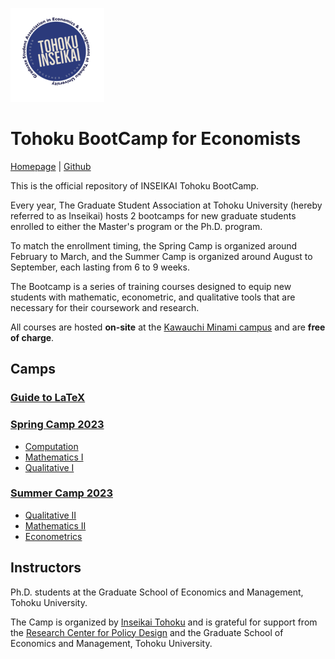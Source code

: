 ![](https://github.com/thanhqtran/tohoku_bootcamp/blob/91d20cb3aaed0189c845804a4980c4acd277d9a3/logo.png)

# Tohoku BootCamp for Economists 

[Homepage](https://thanhqtran.github.io/tohoku_bootcamp/) | [Github](https://github.com/thanhqtran/tohoku_bootcamp)

This is the official repository of INSEIKAI Tohoku BootCamp. 

Every year, The Graduate Student Association at Tohoku University (hereby referred to as Inseikai) hosts 2 bootcamps for new graduate students enrolled to either the Master's program or the Ph.D. program. 

To match the enrollment timing, the Spring Camp is organized around February to March, and the Summer Camp is organized around August to September, each lasting from 6 to 9 weeks. 

The Bootcamp is a series of training courses designed to equip new students with mathematic, econometric, and qualitative tools that are necessary for their coursework and research. 

All courses are hosted **on-site** at the [Kawauchi Minami campus](https://goo.gl/maps/CBEscMB3hzLt4Byo7) and are **free of charge**.


## Camps

### [Guide to LaTeX](https://github.com/thanhqtran/tohoku_bootcamp/tree/main/tex_guide)

### [Spring Camp 2023](https://github.com/thanhqtran/tohoku_bootcamp/tree/main/spring2023)

- [Computation](https://github.com/thanhqtran/tohoku_bootcamp/tree/main/spring2023/computation)
- [Mathematics I](https://github.com/thanhqtran/tohoku_bootcamp/tree/main/spring2023/math)
- [Qualitative I](https://github.com/thanhqtran/tohoku_bootcamp/tree/main/spring2023/qualitative)

### [Summer Camp 2023](https://github.com/thanhqtran/tohoku_bootcamp/tree/main/summer2023)

- [Qualitative II](https://github.com/thanhqtran/tohoku_bootcamp/tree/main/summer2023/qualitative)
- [Mathematics II](https://github.com/thanhqtran/tohoku_bootcamp/tree/main/summer2023/math)
- [Econometrics](https://github.com/thanhqtran/tohoku_bootcamp/tree/main/summer2023/econometrics)

## Instructors

Ph.D. students at the Graduate School of Economics and Management, Tohoku University.

The Camp is organized by [Inseikai Tohoku](inseikaitohoku.org) and is grateful for support from the [Research Center for Policy Design](https://www2.econ.tohoku.ac.jp/~PDesign/en.html) and the Graduate School of Economics and Management, Tohoku University.
